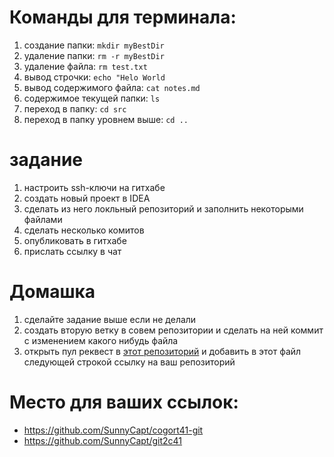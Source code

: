 # Команды для терминала:

1. создание папки: `mkdir myBestDir`
2. удаление папки: `rm -r myBestDir`
3. удаление файла: `rm test.txt`
4. вывод строчки: `echo "Helo World`
5. вывод содержимого файла: `cat notes.md`
6. содержимое текущей папки: `ls`
7. переход в папку: `cd src`
8. переход в папку уровнем выше: `cd ..`


# задание

1. настроить ssh-ключи на гитхабе
2. создать новый проект в IDEA
3. сделать из него локльный репозиторий и заполнить некоторыми файлами
4. сделать несколько комитов
5. опубликовать в гитхабе
6. прислать ссылку в чат

# Домашка

1. сделайте задание выше если не делали
2. создать вторую ветку в совем репозитории и сделать на ней коммит с изменением какого нибудь файла
3. открыть пул реквест в [этот репозиторий](https://github.com/SunnyCapt/cogort41-git) и добавить в этот файл следующей строкой ссылку на ваш репозиторий

# Место для ваших ссылок:

- https://github.com/SunnyCapt/cogort41-git
- https://github.com/SunnyCapt/git2c41
